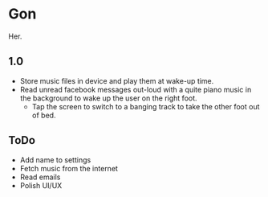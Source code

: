Gon
===

Her. 

## 1.0

* Store music files in device and play them at wake-up time.
* Read unread facebook messages out-loud with a quite piano music in the background to wake up the user on the right foot.
    * Tap the screen to switch to a banging track to take the other foot out of bed.

## ToDo

* Add name to settings
* Fetch music from the internet 
* Read emails
* Polish UI/UX
